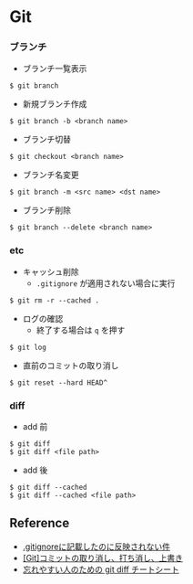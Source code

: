 # Git
### ブランチ
- ブランチ一覧表示
```
$ git branch
```
- 新規ブランチ作成
```
$ git branch -b <branch name>
```

- ブランチ切替
```
$ git checkout <branch name>
```

- ブランチ名変更
```
$ git branch -m <src name> <dst name>
```

- ブランチ削除
```
$ git branch --delete <branch name>
```

### etc
- キャッシュ削除
    - `.gitignore` が適用されない場合に実行
```
$ git rm -r --cached .
```
- ログの確認
    - 終了する場合は `q` を押す
```
$ git log
```
- 直前のコミットの取り消し
```
$ git reset --hard HEAD^
```

### diff
- add 前
```
$ git diff
$ git diff <file path>
```
- add 後
```
$ git diff --cached
$ git diff --cached <file path>
```

## Reference
- [.gitignoreに記載したのに反映されない件](https://qiita.com/fuwamaki/items/3ed021163e50beab7154)
- [[Git]コミットの取り消し、打ち消し、上書き](https://qiita.com/shuntaro_tamura/items/06281261d893acf049ed)
- [忘れやすい人のための git diff チートシート](https://qiita.com/shibukk/items/8c9362a5bd399b9c56be)